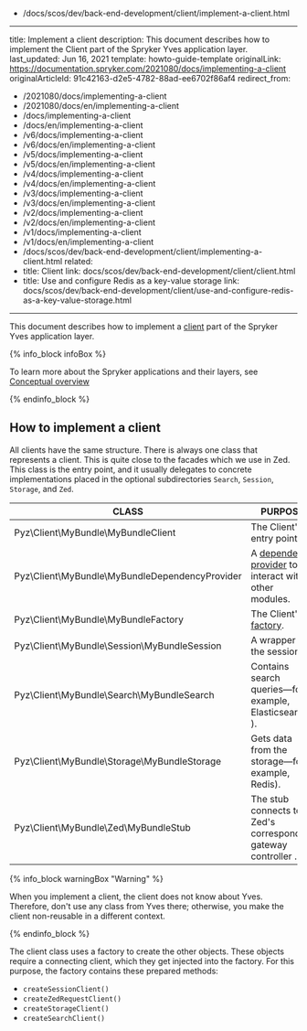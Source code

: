   - /docs/scos/dev/back-end-development/client/implement-a-client.html
---
title: Implement a client
description: This document describes how to implement the Client part of the Spryker Yves application layer.
last_updated: Jun 16, 2021
template: howto-guide-template
originalLink: https://documentation.spryker.com/2021080/docs/implementing-a-client
originalArticleId: 91c42163-d2e5-4782-88ad-ee6702f86af4
redirect_from:
  - /2021080/docs/implementing-a-client
  - /2021080/docs/en/implementing-a-client
  - /docs/implementing-a-client
  - /docs/en/implementing-a-client
  - /v6/docs/implementing-a-client
  - /v6/docs/en/implementing-a-client
  - /v5/docs/implementing-a-client
  - /v5/docs/en/implementing-a-client
  - /v4/docs/implementing-a-client
  - /v4/docs/en/implementing-a-client
  - /v3/docs/implementing-a-client
  - /v3/docs/en/implementing-a-client
  - /v2/docs/implementing-a-client
  - /v2/docs/en/implementing-a-client
  - /v1/docs/implementing-a-client
  - /v1/docs/en/implementing-a-client
  - /docs/scos/dev/back-end-development/client/implementing-a-client.html
related:
  - title: Client
    link: docs/scos/dev/back-end-development/client/client.html
  - title: Use and configure Redis as a key-value storage
    link: docs/scos/dev/back-end-development/client/use-and-configure-redis-as-a-key-value-storage.html
---

This document describes how to implement a [client](/docs/scos/dev/back-end-development/client/client.html) part of the Spryker Yves application layer.

{% info_block infoBox %}

To learn more about the Spryker applications and their layers, see [Conceptual overview](/docs/scos/dev/architecture/conceptual-overview.html)

{% endinfo_block %}

## How to implement a client

All clients have the same structure. There is always one class that represents a client. This is quite close to the facades which we use in Zed. This class is the entry point, and it usually delegates to concrete implementations placed in the optional subdirectories `Search`, `Session`, `Storage`, and `Zed`.

| CLASS   | PURPOSE  |
| ----------------- | ---------------- |
| Pyz\Client\MyBundle\MyBundleClient             | The Client's entry point.                                    |
| Pyz\Client\MyBundle\MyBundleDependencyProvider | A [dependency provider](/docs/scos/dev/back-end-development/data-manipulation/data-interaction/define-the-module-dependencies-dependency-provider.html) to interact with other modules. |
| Pyz\Client\MyBundle\MyBundleFactory            | The Client's [factory](/docs/scos/dev/back-end-development/factory/factory.html). |
| Pyz\Client\MyBundle\Session\MyBundleSession    | A wrapper for the session.                                    |
| Pyz\Client\MyBundle\Search\MyBundleSearch      | Contains search queries—for example, Elasticsearch ).                |
| Pyz\Client\MyBundle\Storage\MyBundleStorage    | Gets data from the storage—for example, Redis).                      |
| Pyz\Client\MyBundle\Zed\MyBundleStub           | The stub connects to Zed's corresponding gateway controller . |

{% info_block warningBox "Warning" %}

When you implement a client, the client does not know about Yves. Therefore, don't use any class from Yves there; otherwise, you make the client non-reusable in a different context.

{% endinfo_block %}

The client class uses a factory to create the other objects. These objects require a connecting client, which they get injected into the factory. For this purpose, the factory contains these prepared methods:

* `createSessionClient()`
* `createZedRequestClient()`
* `createStorageClient()`
* `createSearchClient()`
